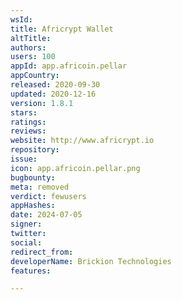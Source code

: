```yaml
---
wsId: 
title: Africrypt Wallet
altTitle: 
authors: 
users: 100
appId: app.africoin.pellar
appCountry: 
released: 2020-09-30
updated: 2020-12-16
version: 1.8.1
stars: 
ratings: 
reviews: 
website: http://www.africrypt.io
repository: 
issue: 
icon: app.africoin.pellar.png
bugbounty: 
meta: removed
verdict: fewusers
appHashes: 
date: 2024-07-05
signer: 
twitter: 
social: 
redirect_from: 
developerName: Brickion Technologies
features: 

---
```


